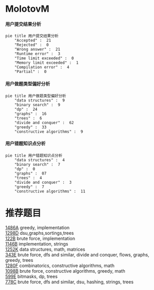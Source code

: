 # MolotovM

<!-- tabs:start -->



#### **用户提交结果分析**

```mermaid
pie title 用户提交结果分析
    "Accepted" :  21
    "Rejected" :  0
    "Wrong answer" :  21
    "Runtime error" :  3
    "Time limit exceeded" :  0
    "Memory limit exceeded" :  1
    "Compilation error" :  4
    "Partial" :  0
```

#### **用户做题类型偏好分析**

```mermaid
pie title 用户做题类型偏好分析
    "data structures" :  9
    "binary search" :  9
    "dp" :  24
    "graphs" :  16
    "trees" :  6
    "divide and conquer" :  62
    "greedy" :  33
    "constructive algorithms" :  9
```
#### **用户错题知识点分析**

```mermaid
pie title 用户错题知识点分析
    "data structures" :  4
    "binary search" :  7
    "dp" :  0
    "graphs" :  07
    "trees" :  4
    "divide and conquer" :  3
    "greedy" :  7
    "constructive algorithms" :  11
```



<!-- tabs:end -->
# 推荐题目
[1486A](https://codeforces.com/contest/1486/problem/A)		greedy,
                        implementation		  
[1298D](https://codeforces.com/contest/1298/problem/D)		dsu,graphs,sortings,trees		  
[122B](https://codeforces.com/contest/122/problem/B)		brute force,
                        implementation		  
[1146B](https://codeforces.com/contest/1146/problem/B)		implementation,
                        strings		  
[1252K](https://codeforces.com/contest/1252/problem/K)		data structures,
                        math,
                        matrices		  
[343E](https://codeforces.com/contest/343/problem/E)		brute force,
                        dfs and similar,
                        divide and conquer,
                        flows,
                        graphs,
                        greedy,
                        trees		  
[1280F](https://codeforces.com/contest/1280/problem/F)		combinatorics,
                        constructive algorithms,
                        math		  
[1098B](https://codeforces.com/contest/1098/problem/B)		brute force,
                        constructive algorithms,
                        greedy,
                        math		  
[599E](https://codeforces.com/contest/599/problem/E)		bitmasks,
                        dp,
                        trees		  
[778C](https://codeforces.com/contest/778/problem/C)		brute force,
                        dfs and similar,
                        dsu,
                        hashing,
                        strings,
                        trees		  

